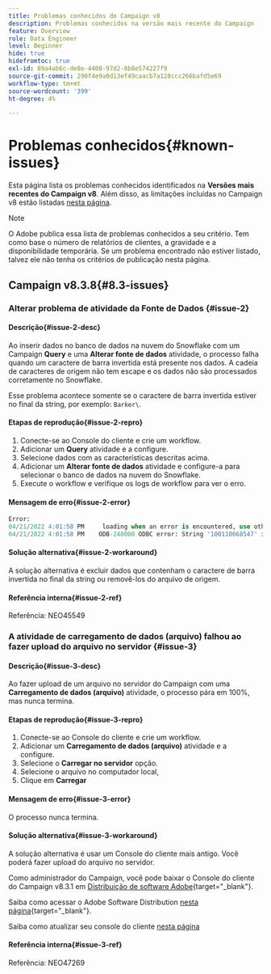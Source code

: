```yaml
---
title: Problemas conhecidos do Campaign v8
description: Problemas conhecidos na versão mais recente do Campaign
feature: Overview
role: Data Engineer
level: Beginner
hide: true
hidefromtoc: true
exl-id: 89a4ab6c-de8e-4408-97d2-8b8e574227f9
source-git-commit: 290f4e9a0d13ef49caacb7a128ccc266bafd5e69
workflow-type: tm+mt
source-wordcount: '399'
ht-degree: 4%

---
```


# Problemas conhecidos{#known-issues}

Esta página lista os problemas conhecidos identificados na **Versões mais recentes do Campaign v8**. Além disso, as limitações incluídas no Campaign v8 estão listadas [nesta página](ac-guardrails.md).


>[!NOTE]
>
>O Adobe publica essa lista de problemas conhecidos a seu critério. Tem como base o número de relatórios de clientes, a gravidade e a disponibilidade temporária. Se um problema encontrado não estiver listado, talvez ele não tenha os critérios de publicação nesta página.

## Campaign v8.3.8{#8.3-issues}

### Alterar problema de atividade da Fonte de Dados {#issue-2}

#### Descrição{#issue-2-desc}

Ao inserir dados no banco de dados na nuvem do Snowflake com um Campaign **Query** e uma **Alterar fonte de dados** atividade, o processo falha quando um caractere de barra invertida está presente nos dados. A cadeia de caracteres de origem não tem escape e os dados não são processados corretamente no Snowflake.

Esse problema acontece somente se o caractere de barra invertida estiver no final da string, por exemplo: `Barker\`.


#### Etapas de reprodução{#issue-2-repro}

1. Conecte-se ao Console do cliente e crie um workflow.
1. Adicionar um **Query** atividade e a configure.
1. Selecione dados com as características descritas acima.
1. Adicionar um **Alterar fonte de dados** atividade e configure-a para selecionar o banco de dados na nuvem do Snowflake.
1. Execute o workflow e verifique os logs de workflow para ver o erro.


#### Mensagem de erro{#issue-2-error}

```sql
Error:
04/21/2022 4:01:58 PM     loading when an error is encountered, use other values such as 'SKIP_FILE' or 'CONTINUE' for the ON_ERROR option. For more information on loading options, please run 'info loading_data' in a SQL client. SQLState: 22000
04/21/2022 4:01:58 PM    ODB-240000 ODBC error: String '100110668547' is too long and would be truncated   File 'wkf1656797_21_1_3057430574#458516uploadPart0.chunk.gz', line 1, character 0   Row 90058, column "WKF1656797_21_1"["SCARRIER_ROUTE":13]   If you would like to continue
```

#### Solução alternativa{#issue-2-workaround}

A solução alternativa é excluir dados que contenham o caractere de barra invertida no final da string ou removê-los do arquivo de origem.


#### Referência interna{#issue-2-ref}

Referência: NEO45549


### A atividade de carregamento de dados (arquivo) falhou ao fazer upload do arquivo no servidor {#issue-3}

#### Descrição{#issue-3-desc}

Ao fazer upload de um arquivo no servidor do Campaign com uma **Carregamento de dados (arquivo)** atividade, o processo pára em 100%, mas nunca termina.

#### Etapas de reprodução{#issue-3-repro}

1. Conecte-se ao Console do cliente e crie um workflow.
1. Adicionar um **Carregamento de dados (arquivo)** atividade e a configure.
1. Selecione o **Carregar no servidor** opção.
1. Selecione o arquivo no computador local,
1. Clique em **Carregar**


#### Mensagem de erro{#issue-3-error}

O processo nunca termina.

#### Solução alternativa{#issue-3-workaround}

A solução alternativa é usar um Console do cliente mais antigo. Você poderá fazer upload do arquivo no servidor.

Como administrador do Campaign, você pode baixar o Console do cliente do Campaign v8.3.1 em [Distribuição de software Adobe](https://experience.adobe.com/#/downloads/content/software-distribution/en/campaign.html?1_group.propertyvalues.property=.%2Fjcr%3Acontent%2Fmetadata%2Fdc%3Aversion&amp;1_group.propertyvalues.operation=equals&amp;1_group.propertyvalues.0_values=target-version%3Acampaign%2F8&amp;orderby=%40jcr%3Acontent%2Fjcr%3AlastModified&amp;orderby.sort=desc&amp;layout=list&amp;p.offset=0&amp;p.limit=4){target="_blank"}.

Saiba como acessar o Adobe Software Distribution [nesta página](https://experienceleague.adobe.com/docs/experience-cloud/software-distribution/home.html?lang=pt-BR){target="_blank"}.

Saiba como atualizar seu console do cliente [nesta página](connect.md)

#### Referência interna{#issue-3-ref}

Referência: NEO47269

